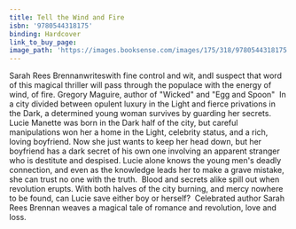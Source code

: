 ```yaml
---
title: Tell the Wind and Fire
isbn: '9780544318175'
binding: Hardcover
link_to_buy_page:
image_path: 'https://images.booksense.com/images/175/318/9780544318175.jpg'
---
```



Sarah Rees Brennanwriteswith fine control and wit, andI suspect that word of this magical thriller will pass through the populace with the energy of wind, of fire. Gregory Maguire, author of "Wicked" and "Egg and Spoon"&nbsp;
In a city divided between opulent luxury in the Light and fierce privations in the Dark, a determined young woman survives by guarding her secrets.&nbsp;
Lucie Manette was born in the Dark half of the city, but careful manipulations won her a home in the Light, celebrity status, and a rich, loving boyfriend. Now she just wants to keep her head down, but her boyfriend has a dark secret of his own one involving an apparent stranger who is destitute and despised. Lucie alone knows the young men's deadly connection, and even as the knowledge leads her to make a grave mistake, she can trust no one with the truth.&nbsp;
Blood and secrets alike spill out when revolution erupts. With both halves of the city burning, and mercy nowhere to be found, can Lucie save either boy or herself?&nbsp;
Celebrated author Sarah Rees Brennan weaves a magical tale of romance and revolution, love and loss.